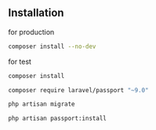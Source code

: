 ## Installation
for production
```sh
composer install --no-dev
```
for test
```sh
composer install
```
```sh
composer require laravel/passport "~9.0"
```
```sh
php artisan migrate
```
```sh
php artisan passport:install
```
